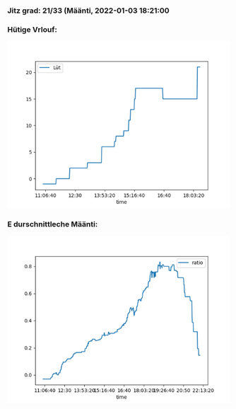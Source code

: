 ### Jitz grad: 21/33 (Määnti, 2022-01-03 18:21:00

### Hütige Vrlouf:
![Graph](Today.png)

### E durschnittleche Määnti:
![Graph](Määnti.png)